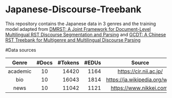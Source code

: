 # Japanese-Discourse-Treebank

This repository contains the Japanese data in 3 genres and the training model adapted from [DMRST: A Joint Framework for Document-Level Multilingual RST Discourse Segmentation and Parsing](https://aclanthology.org/2021.codi-main.15/) and [GCDT: A Chinese RST Treebank for Multigenre and Multilingual Discourse Parsing](https://aclanthology.org/2022.aacl-short.47/)

#Data sources


| Genre   |  #Docs |  #Tokens | #EDUs | Source|
|:----------:|:-------------:|------:|------:|:-------------:|
| academic | 10 | 14420 | 1164 | https://cir.nii.ac.jp/ |
| bio | 10 |  16043 | 1814 | https://ja.wikipedia.org/wiki/ |
| news | 10 |  11042 | 1121 | https://www.nikkei.com/ |
